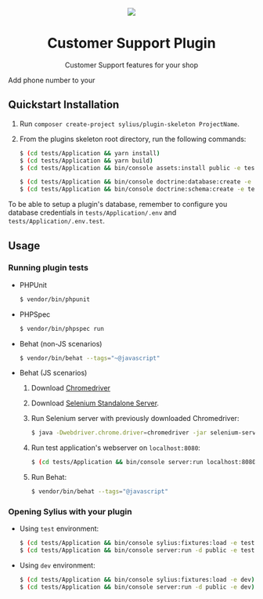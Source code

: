 <p align="center">
    <a href="https://sylius.com" target="_blank">
        <img src="https://demo.sylius.com/assets/shop/img/logo.png" />
    </a>
</p>

<h1 align="center">Customer Support Plugin</h1>

<p align="center">Customer Support features for your shop</p>

Add phone number to your 

## Quickstart Installation

1. Run `composer create-project sylius/plugin-skeleton ProjectName`.

2. From the plugins skeleton root directory, run the following commands:

    ```bash
    $ (cd tests/Application && yarn install)
    $ (cd tests/Application && yarn build)
    $ (cd tests/Application && bin/console assets:install public -e test)
    
    $ (cd tests/Application && bin/console doctrine:database:create -e test)
    $ (cd tests/Application && bin/console doctrine:schema:create -e test)
    ```

To be able to setup a plugin's database, remember to configure you database credentials in `tests/Application/.env` and `tests/Application/.env.test`.

## Usage

### Running plugin tests

  - PHPUnit

    ```bash
    $ vendor/bin/phpunit
    ```

  - PHPSpec

    ```bash
    $ vendor/bin/phpspec run
    ```

  - Behat (non-JS scenarios)

    ```bash
    $ vendor/bin/behat --tags="~@javascript"
    ```

  - Behat (JS scenarios)
 
    1. Download [Chromedriver](https://sites.google.com/a/chromium.org/chromedriver/)
    
    2. Download [Selenium Standalone Server](https://www.seleniumhq.org/download/).
    
    2. Run Selenium server with previously downloaded Chromedriver:
    
        ```bash
        $ java -Dwebdriver.chrome.driver=chromedriver -jar selenium-server-standalone.jar
        ```
        
    3. Run test application's webserver on `localhost:8080`:
    
        ```bash
        $ (cd tests/Application && bin/console server:run localhost:8080 -d public -e test)
        ```
    
    4. Run Behat:
    
        ```bash
        $ vendor/bin/behat --tags="@javascript"
        ```

### Opening Sylius with your plugin

- Using `test` environment:

    ```bash
    $ (cd tests/Application && bin/console sylius:fixtures:load -e test)
    $ (cd tests/Application && bin/console server:run -d public -e test)
    ```
    
- Using `dev` environment:

    ```bash
    $ (cd tests/Application && bin/console sylius:fixtures:load -e dev)
    $ (cd tests/Application && bin/console server:run -d public -e dev)
    ```

